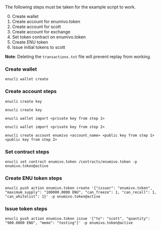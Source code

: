 The following steps must be taken for the example script to work.

0. Create wallet
0. Create account for enumivo.token
0. Create account for scott
0. Create account for exchange
0. Set token contract on enumivo.token
0. Create ENU token
0. Issue initial tokens to scott

**Note**:
Deleting the `transactions.txt` file will prevent replay from working.


### Create wallet
`enucli wallet create`

### Create account steps
`enucli create key`

`enucli create key`

`enucli wallet import <private key from step 1>`

`enucli wallet import <private key from step 2>`

`enucli create account enumivo <account_name> <public key from step 1> <public key from step 2>`

### Set contract steps
`enucli set contract enumivo.token /contracts/enumivo.token -p enumivo.token@active`

### Create ENU token steps
`enucli push action enumivo.token create '{"issuer": "enumivo.token", "maximum_supply": "100000.0000 ENU", "can_freeze": 1, "can_recall": 1, "can_whitelist": 1}' -p enumivo.token@active`

### Issue token steps
`enucli push action enumivo.token issue '{"to": "scott", "quantity": "900.0000 ENU", "memo": "testing"}' -p enumivo.token@active`
